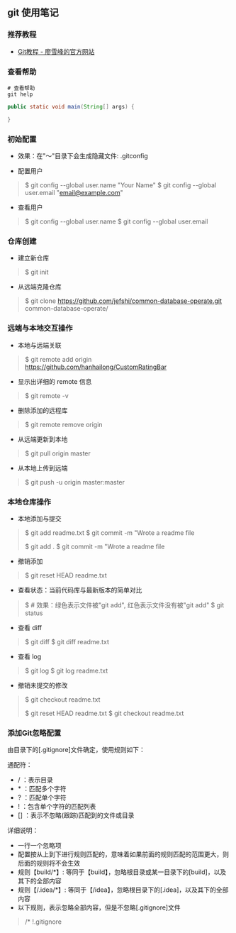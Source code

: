 ## git 使用笔记

### 推荐教程
- [Git教程 - 廖雪峰的官方网站](http://www.liaoxuefeng.com/wiki/0013739516305929606dd18361248578c67b8067c8c017b000)

### 查看帮助
``` shell
# 查看帮助
git help
```

``` java
public static void main(String[] args) {

}
```

### 初始配置
- 效果：在"～"目录下会生成隐藏文件: .gitconfig

- 配置用户
> $ git config --global user.name "Your Name"
> $ git config --global user.email "email@example.com"

- 查看用户
> $ git config --global user.name
> $ git config --global user.email

### 仓库创建
- 建立新仓库
> $ git init

- 从远端克隆仓库
> $ git clone https://github.com/jefshi/common-database-operate.git common-database-operate/

### 远端与本地交互操作
- 本地与远端关联
> $ git remote add origin https://github.com/hanhailong/CustomRatingBar

- 显示出详细的 remote 信息
> $ git remote -v

- 删除添加的远程库
> $ git remote remove origin

- 从远端更新到本地
> $ git pull origin master

- 从本地上传到远端
> $ git push -u origin master:master

### 本地仓库操作
- 本地添加与提交
> $ git add readme.txt
> $ git commit -m "Wrote a readme file
>
> $ git add .
> $ git commit -m "Wrote a readme file

- 撤销添加
> $ git reset HEAD readme.txt

- 查看状态：当前代码库与最新版本的简单对比
> $ # 效果：绿色表示文件被"git add", 红色表示文件没有被"git add"
> $ git status

- 查看 diff
> $ git diff
> $ git diff readme.txt

- 查看 log
> $ git log
> $ git log readme.txt

- 撤销未提交的修改
> $ git checkout readme.txt
>
> $ git reset HEAD readme.txt
> $ git checkout readme.txt

### 添加Git忽略配置
由目录下的[.gitignore]文件确定，使用规则如下：

通配符：
- / ：表示目录
- \* ：匹配多个字符
- ? ：匹配单个字符
- ! ：包含单个字符的匹配列表
- [] ：表示不忽略(跟踪)匹配到的文件或目录

详细说明：
- 一行一个忽略项
- 配置按从上到下进行规则匹配的，意味着如果前面的规则匹配的范围更大，则后面的规则将不会生效
- 规则【build/*】: 等同于【build】，忽略根目录或某一目录下的[build]，以及其下的全部内容
- 规则【/.idea/*】: 等同于【/idea】，忽略根目录下的[.idea]，以及其下的全部内容
- 以下规则，表示忽略全部内容，但是不忽略[.gitignore]文件
> /*
> !.gitignore
